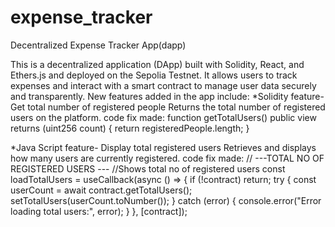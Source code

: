 # expense_tracker
Decentralized Expense Tracker App(dapp)

This is a decentralized application (DApp) built with Solidity, React, and Ethers.js and deployed on the Sepolia Testnet. It allows users to track expenses and interact with a smart contract to manage user data securely and transparently.
New features added in the app include:
*Solidity feature-
Get total number of registered people
Returns the total number of registered users on the platform.
code fix made:
function getTotalUsers() public view returns (uint256 count) {
    return registeredPeople.length;
    }

*Java Script feature-
Display total registered users
Retrieves and displays how many users are currently registered.
code fix made:
// ---TOTAL NO OF REGISTERED USERS ---
  //Shows total no of registered users
  const loadTotalUsers = useCallback(async () => {
    if (!contract) return;
    try {
      const userCount = await contract.getTotalUsers();
      setTotalUsers(userCount.toNumber());
    } catch (error) {
      console.error("Error loading total users:", error);
    }
  }, [contract]);
